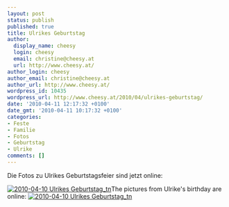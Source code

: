 ```yaml
---
layout: post
status: publish
published: true
title: Ulrikes Geburtstag
author:
  display_name: cheesy
  login: cheesy
  email: christine@cheesy.at
  url: http://www.cheesy.at/
author_login: cheesy
author_email: christine@cheesy.at
author_url: http://www.cheesy.at/
wordpress_id: 10435
wordpress_url: http://www.cheesy.at/2010/04/ulrikes-geburtstag/
date: '2010-04-11 12:17:32 +0100'
date_gmt: '2010-04-11 10:17:32 +0100'
categories:
- Feste
- Familie
- Fotos
- Geburtstag
- Ulrike
comments: []
---
```

<!--:de-->Die Fotos zu Ulrikes Geburtstagsfeier sind jetzt online:
[![](http://www.cheesy.at/wp-content/uploads/2010/04/2010-04-10-Ulrikes-Geburtstag_tn.jpg "2010-04-10 Ulrikes Geburtstag\_tn")](http://www.cheesy.at/photos/feiern/x2010/ulrikes-geburtstag/)<!--:--><!--:en-->The pictures from Ulrike's birthday are online:
[![](http://www.cheesy.at/wp-content/uploads/2010/04/2010-04-10-Ulrikes-Geburtstag_tn.jpg "2010-04-10 Ulrikes Geburtstag\_tn")](http://www.cheesy.at/photos/feiern/x2010/ulrikes-geburtstag/)<!--:-->
